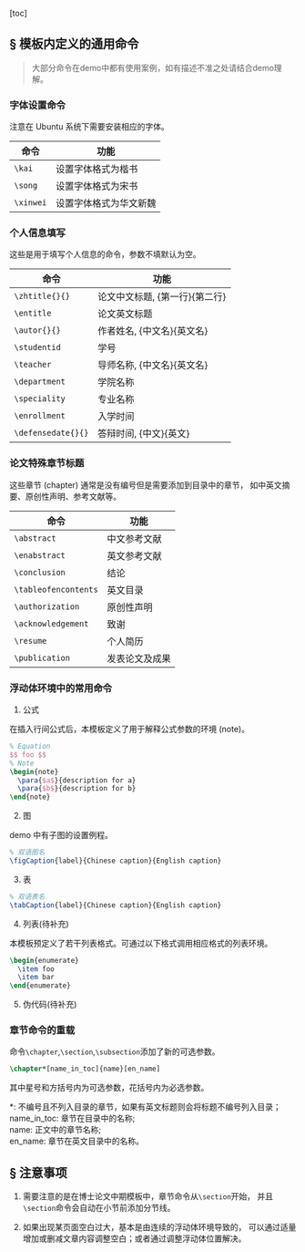 [toc]

## § 模板内定义的通用命令
> 大部分命令在demo中都有使用案例，如有描述不准之处请结合demo理解。

### 字体设置命令
注意在 Ubuntu 系统下需要安装相应的字体。

| 命令    | 功能               |
| ---     | ---                |
| `\kai`  | 设置字体格式为楷书 |
| `\song` | 设置字体格式为宋书 |
| `\xinwei` | 设置字体格式为华文新魏 |


### 个人信息填写
这些是用于填写个人信息的命令，参数不填默认为空。

| 命令               | 功能                           |
| ---                | ---                            |
| `\zhtitle{}{}`     | 论文中文标题, {第一行}{第二行} |
| `\entitle`         | 论文英文标题                   |
| `\autor{}{}`       | 作者姓名, {中文名}{英文名}     |
| `\studentid`       | 学号                           |
| `\teacher`         | 导师名称, {中文名}{英文名}     |
| `\department`      | 学院名称                       |
| `\speciality`      | 专业名称                       |
| `\enrollment`      | 入学时间                       |
| `\defensedate{}{}` | 答辩时间, {中文}{英文}         |



### 论文特殊章节标题

这些章节 (chapter) 通常是没有编号但是需要添加到目录中的章节，
如中英文摘要、原创性声明、参考文献等。

| 命令                 | 功能         |
| ---                  | ---          |
| `\abstract`          | 中文参考文献 |
| `\enabstract`        | 英文参考文献 |
| `\conclusion`        | 结论         |
| `\tableofencontents` | 英文目录     |
| `\authorization`     | 原创性声明   |
| `\acknowledgement`   | 致谢         |
| `\resume`            | 个人简历     |
| `\publication`       | 发表论文及成果  |


### 浮动体环境中的常用命令
1. 公式  

在插入行间公式后，本模板定义了用于解释公式参数的环境 (note)。
```tex
% Equation
$$ foo $$
% Note
\begin{note}
  \para{$a$}{description for a}
  \para{$b$}{description for b}
\end{note}
```

2. 图  

demo 中有子图的设置例程。
```tex
% 双语图名
\figCaption{label}{Chinese caption}{English caption}
```

3. 表
```tex
% 双语表名
\tabCaption{label}{Chinese caption}{English caption}
```

4. 列表(待补充)

本模板预定义了若干列表格式。可通过以下格式调用相应格式的列表环境。
```tex
\begin{enumerate}
  \item foo
  \item bar
\end{enumerate}
```

5. 伪代码(待补充)

### 章节命令的重载
命令`\chapter`,`\section`,`\subsection`添加了新的可选参数。
```tex
\chapter*[name_in_toc]{name}[en_name]
```
其中星号和方括号内为可选参数，花括号内为必选参数。  

\*: 不编号且不列入目录的章节，如果有英文标题则会将标题不编号列入目录；
name\_in\_toc: 章节在目录中的名称;  
name: 正文中的章节名称;  
en\_name: 章节在英文目录中的名称。  

## § 注意事项
1. 需要注意的是在博士论文中期模板中，章节命令从`\section`开始，
并且`\section`命令会自动在小节前添加分节线。

1. 如果出现某页面空白过大，基本是由连续的浮动体环境导致的，
可以通过适量增加或删减文章内容调整空白；或者通过调整浮动体位置解决。


